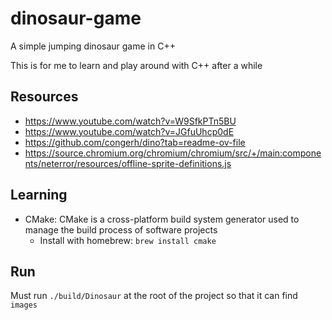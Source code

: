 # dinosaur-game

A simple jumping dinosaur game in C++

This is for me to learn and play around with C++ after a while

## Resources

- https://www.youtube.com/watch?v=W9SfkPTn5BU
- https://www.youtube.com/watch?v=JGfuUhcp0dE
- https://github.com/congerh/dino?tab=readme-ov-file
- https://source.chromium.org/chromium/chromium/src/+/main:components/neterror/resources/offline-sprite-definitions.js

## Learning

- CMake: CMake is a cross-platform build system generator used to manage the build process of software projects
  - Install with homebrew: `brew install cmake`

## Run

Must run `./build/Dinosaur` at the root of the project so that it can find `images`

